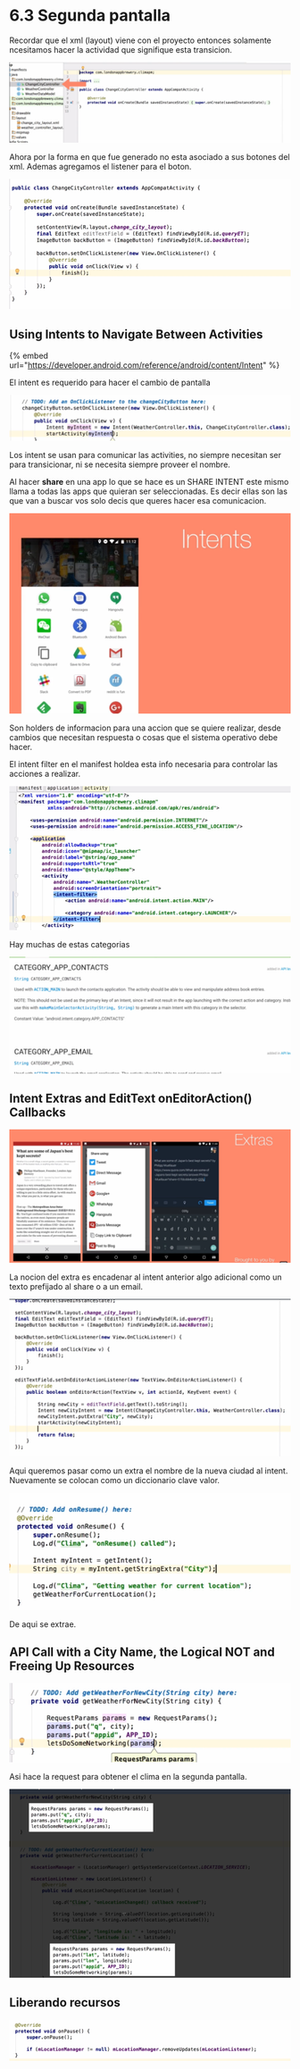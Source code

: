 # 6.3 Segunda pantalla

Recordar que el xml \(layout\) viene con el proyecto entonces solamente ncesitamos hacer la actividad que signifique esta transicion.

![](../../.gitbook/assets/imagen%20%28874%29.png)

Ahora por la forma en que fue generado no esta asociado a sus botones del xml. Ademas agregamos el listener para el boton.

![](../../.gitbook/assets/imagen%20%28863%29.png)

## Using Intents to Navigate Between Activities

{% embed url="https://developer.android.com/reference/android/content/Intent" %}

El intent es requerido para hacer el cambio de pantalla

![](../../.gitbook/assets/imagen%20%28915%29.png)

Los intent se usan para comunicar las activities, no siempre necesitan ser para transicionar, ni se necesita siempre proveer el nombre.

Al hacer **share** en una app lo que se hace es un SHARE INTENT este mismo llama a todas las apps que quieran ser seleccionadas. Es decir ellas son las que van a buscar vos solo decis que queres hacer esa comunicacion.

![](../../.gitbook/assets/imagen%20%28866%29.png)

Son holders de informacion para una accion que se quiere realizar, desde cambios que necesitan respuesta o cosas que el sistema operativo debe hacer.

El intent filter en el manifest holdea esta info necesaria para controlar las acciones a realizar.

![](../../.gitbook/assets/imagen%20%28857%29.png)



Hay muchas de estas categorias

![](../../.gitbook/assets/imagen%20%28880%29.png)

## Intent Extras and EditText onEditorAction\(\) Callbacks

![](../../.gitbook/assets/imagen%20%28844%29.png)

La nocion del extra es encadenar al intent anterior algo adicional como un texto prefijado al share o a un email.

![](../../.gitbook/assets/imagen%20%28843%29.png)

Aqui queremos pasar como un extra el nombre de la nueva ciudad al intent. Nuevamente se colocan como un diccionario clave valor.

![](../../.gitbook/assets/imagen%20%28834%29.png)

De aqui se extrae.

## API Call with a City Name, the Logical NOT and Freeing Up Resources

![](../../.gitbook/assets/imagen%20%28845%29.png)

Asi hace la request para obtener el clima en la segunda pantalla.

![](../../.gitbook/assets/imagen%20%28898%29.png)

## Liberando recursos

![](../../.gitbook/assets/imagen%20%28838%29.png)



